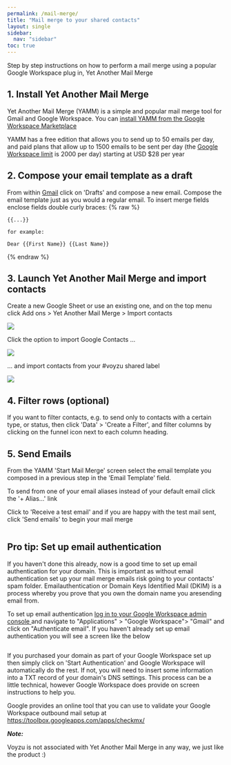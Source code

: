```yaml
---
permalink: /mail-merge/
title: "Mail merge to your shared contacts"
layout: single
sidebar:
  nav: "sidebar"
toc: true
---
```

Step by step instructions on how to perform a mail merge using a popular Google Workspace plug in, Yet Another Mail Merge

## 1.  Install Yet Another Mail Merge

Yet Another Mail Merge (YAMM) is a simple and popular mail merge tool for Gmail and Google Workspace. You can
<a target="_blank"
href="https://gsuite.google.com/u/0/marketplace/app/yet_another_mail_merge/52669349336">install
YAMM from the Google Workspace Marketplace</a>

YAMM has a free edition that allows you to send up to 50 emails per day, and paid plans
that allow up to 1500 emails to be sent
per day (the <a href="https://support.google.com/a/answer/166852?hl=en">Google Workspace
limit</a> is 2000 per day) starting at USD $28 per year


## 2.  Compose your email template as a draft

From within [Gmail](https://mail.google.com) click on 'Drafts' and compose a new email.
Compose the email template just as you would a regular email. To insert merge fields enclose fields double curly braces:
{% raw %}
```
{{...}}

for example:

Dear {{First Name}} {{Last Name}}
````
{% endraw %}

## 3.  Launch Yet Another Mail Merge and import contacts

Create a new Google Sheet or use an existing one, and on the top menu click Add ons > Yet Another Mail Merge > Import contacts

<img src="https://voyzu.com/img/screen_yamm_start.png">

Click the option to import Google Contacts ...

<img src="https://voyzu.com/img/screen_yamm_import.png">
  
... and import contacts from your #voyzu shared label

<img src="https://voyzu.com/img/screen_yamm_group.png">

## 4.  Filter rows (optional)

If you want to filter contacts,
e.g. to send  only to contacts with a certain type, or status, then click 'Data' > 'Create a
Filter', and filter columns by clicking on the funnel icon next to each column heading.

## 5. Send Emails
From the YAMM 'Start Mail Merge' screen select the email template you composed in a previous step in the 'Email Template'
field.

To send from one of your email aliases instead of your default email click the '+ Alias...'
link

Click to 'Receive a test email' and if you are happy with the test mail sent, click 'Send
emails' to begin your mail merge

<img  src="https://voyzu.com/img/merge_send.png" alt="">

## Pro tip: Set up email authentication
If you haven't done this already, now is a good time to set up email authentication for
your domain. This is important as without email authentication set up your mail merge emails risk going to your
contacts' spam folder. Emailauthentication or Domain Keys Identified Mail (DKIM) is a process whereby you prove that you own the
domain name you aresending email from.

To set up email authentication <a href="https://admin.google.com">log in to your Google Workspace admin console </a>and navigate to
"Applications" > "Google Workspace"> "Gmail" and click on "Authenticate email". If you haven't already set up email
authentication you will see a screen like the below

<img src="https://voyzu.com/img/screen_groups_email_auth.png" alt="">

If you purchased your domain as part of your Google Workspace set up then simply click on 'Start
Authentication' and Google Workspace will automatically do the rest. If not, you will need to insert some information into a
TXT record of your domain's DNS settings.
This process can be a little technical, however Google Workspace does provide on screen
instructions to help you.

Google provides an online tool that you can use to validate your Google Workspace outbound mail
setup at <a href="https://toolbox.googleapps.com/apps/checkmx/">
https://toolbox.googleapps.com/apps/checkmx/</a>


***Note:***

Voyzu is not associated with Yet Another Mail Merge in any way, we just like the product :)
